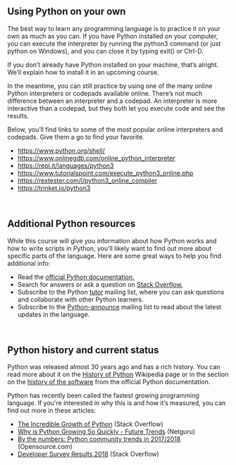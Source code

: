 ## Using Python on your own

The best way to learn any programming language is to practice it on your own as much as you can. If you have Python installed on your computer, you can execute the interpreter by running the python3 command (or just python on Windows), and you can close it by typing exit() or Ctrl-D.

If you don’t already have Python installed on your machine, that’s alright. We’ll explain how to install it in an upcoming course.

In the meantime, you can still practice by using one of the many online Python interpreters or codepads available online. There’s not much difference between an interpreter and a codepad. An interpreter is more interactive than a codepad, but they both let you execute code and see the results.

Below, you’ll find links to some of the most popular online interpreters and codepads. Give them a go to find your favorite.

* https://www.python.org/shell/
* https://www.onlinegdb.com/online_python_interpreter
* https://repl.it/languages/python3
* https://www.tutorialspoint.com/execute_python3_online.php
* https://rextester.com/l/python3_online_compiler
* https://trinket.io/python3

<br>

## Additional Python resources

While this course will give you information about how Python works and how to write scripts in Python, you’ll likely want to find out more about specific parts of the language. Here are some great ways to help you find additional info: 

* Read the [official Python documentation.](https://docs.python.org/3/)
* Search for answers or ask a question on [Stack Overflow.](https://stackoverflow.com/)
* Subscribe to the Python [tutor](https://mail.python.org/mailman/listinfo/tutor) mailing list, where you can ask questions and collaborate with other Python learners.
* Subscribe to the [Python-announce](https://mail.python.org/mailman/listinfo/python-announce-list) mailing list to read about the latest updates in the language.

<br>

## Python history and current status

Python was released almost 30 years ago and has a rich history. You can read more about it on the [History of Python](https://en.wikipedia.org/wiki/History_of_Python) Wikipedia page or in the section on the [history of the software](https://docs.python.org/3.0/license.html) from the official Python documentation.

Python has recently been called the fastest growing programming language. If you're interested in why this is and how it’s measured, you can find out more in these articles:

* [The Incredible Growth of Python](https://stackoverflow.blog/2017/09/06/incredible-growth-python/) (Stack Overflow)
* [Why is Python Growing So Quickly - Future Trends](https://www.netguru.com/blog/why-python-is-growing-so-quickly-future-trends) (Netguru)
* [By the numbers: Python community trends in 2017/2018](https://opensource.com/article/18/5/numbers-python-community-trends) (Opensource.com)
* [Developer Survey Results 2018](https://insights.stackoverflow.com/survey/2018#technology) (Stack Overflow)

